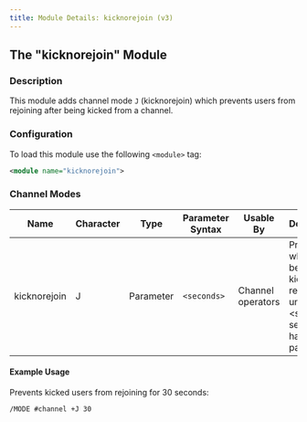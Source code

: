 ```yaml
---
title: Module Details: kicknorejoin (v3)
---
```


## The "kicknorejoin" Module

### Description

This module adds channel mode `J` (kicknorejoin) which prevents users from rejoining after being kicked from a channel.

### Configuration

To load this module use the following `<module>` tag:

```xml
<module name="kicknorejoin">
```

### Channel Modes

Name         | Character | Type      | Parameter Syntax | Usable By         | Description
------------ | --------- | --------- | ---------------- | ----------------- | -----------
kicknorejoin | J         | Parameter | `<seconds>`      | Channel operators | Prevents who have been kicked from rejoining until &lt;seconds&gt; seconds have passed.

#### Example Usage

Prevents kicked users from rejoining for 30 seconds:

```plaintext
/MODE #channel +J 30
```
